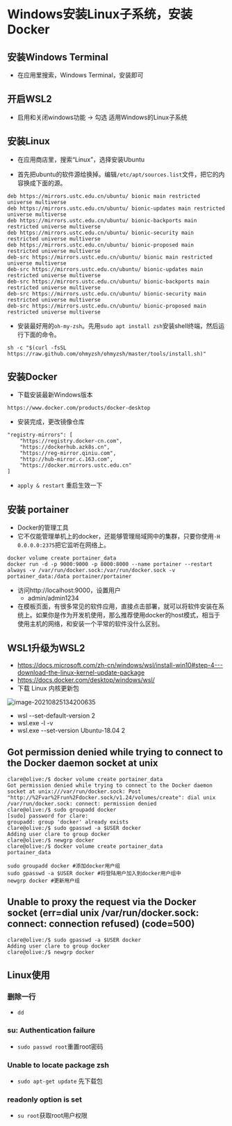 # Windows安装Linux子系统，安装Docker

## 安装Windows Terminal

* 在应用里搜索，Windows Terminal，安装即可

## 开启WSL2

* 启用和关闭windows功能 -> 勾选 适用Windows的Linux子系统

## 安装Linux

* 在应用商店里，搜索“Linux”，选择安装Ubuntu

* 首先把ubuntu的软件源给换掉。编辑`/etc/apt/sources.list`文件，把它的内容换成下面的源。

```
deb https://mirrors.ustc.edu.cn/ubuntu/ bionic main restricted universe multiverse
deb https://mirrors.ustc.edu.cn/ubuntu/ bionic-updates main restricted universe multiverse
deb https://mirrors.ustc.edu.cn/ubuntu/ bionic-backports main restricted universe multiverse
deb https://mirrors.ustc.edu.cn/ubuntu/ bionic-security main restricted universe multiverse
deb https://mirrors.ustc.edu.cn/ubuntu/ bionic-proposed main restricted universe multiverse
deb-src https://mirrors.ustc.edu.cn/ubuntu/ bionic main restricted universe multiverse
deb-src https://mirrors.ustc.edu.cn/ubuntu/ bionic-updates main restricted universe multiverse
deb-src https://mirrors.ustc.edu.cn/ubuntu/ bionic-backports main restricted universe multiverse
deb-src https://mirrors.ustc.edu.cn/ubuntu/ bionic-security main restricted universe multiverse
deb-src https://mirrors.ustc.edu.cn/ubuntu/ bionic-proposed main restricted universe multiverse
```

* 安装最好用的`oh-my-zsh`。先用`sudo apt install zsh`安装shell终端，然后运行下面的命令。

```
sh -c "$(curl -fsSL https://raw.github.com/ohmyzsh/ohmyzsh/master/tools/install.sh)"
```

## 安装Docker

* 下载安装最新Windows版本

```
https://www.docker.com/products/docker-desktop
```

* 安装完成，更改镜像仓库

```
"registry-mirrors": [
    "https://registry.docker-cn.com",
    "https://dockerhub.azk8s.cn",
    "https://reg-mirror.qiniu.com",
    "http://hub-mirror.c.163.com",
    "https://docker.mirrors.ustc.edu.cn"
]
```

* `apply & restart` 重启生效一下

## **安装 portainer**

* Docker的管理工具
* 它不仅能管理单机上的docker，还能够管理局域网中的集群，只要你使用`-H 0.0.0.0:2375`把它监听在网络上。

```
docker volume create portainer_data
docker run -d -p 9000:9000 -p 8000:8000 --name portainer --restart always -v /var/run/docker.sock:/var/run/docker.sock -v portainer_data:/data portainer/portainer
```

* 访问http://localhost:9000，设置用户
  * admin/admin1234
* 在模板页面，有很多常见的软件应用，直接点击部署，就可以将软件安装在系统上。如果你是作为开发机使用，那么推荐使用docker的host模式，相当于使用主机的网络，和安装一个平常的软件没什么区别。



## WSL1升级为WSL2

* https://docs.microsoft.com/zh-cn/windows/wsl/install-win10#step-4---download-the-linux-kernel-update-package
* https://docs.docker.com/desktop/windows/wsl/
* 下载 Linux 内核更新包

![image-20210825134200635](https://cdn.jsdelivr.net/gh/ClareTung/ImageHostingService/img/image-20210825134200635.png)

* wsl --set-default-version 2
* wsl.exe -l -v
* wsl.exe --set-version Ubuntu-18.04 2

## Got permission denied while trying to connect to the Docker daemon socket at unix

```
clare@olive:/$ docker volume create portainer_data
Got permission denied while trying to connect to the Docker daemon socket at unix:///var/run/docker.sock: Post "http://%2Fvar%2Frun%2Fdocker.sock/v1.24/volumes/create": dial unix /var/run/docker.sock: connect: permission denied
clare@olive:/$ sudo groupadd docker
[sudo] password for clare:
groupadd: group 'docker' already exists
clare@olive:/$ sudo gpasswd -a $USER docker
Adding user clare to group docker
clare@olive:/$ newgrp docker
clare@olive:/$ docker volume create portainer_data
portainer_data
```

```
sudo groupadd docker #添加docker用户组
sudo gpasswd -a $USER docker #将登陆用户加入到docker用户组中
newgrp docker #更新用户组
```
##  Unable to proxy the request via the Docker socket (err=dial unix /var/run/docker.sock: connect: connection refused) (code=500)

```
clare@olive:/$ sudo gpasswd -a $USER docker
Adding user clare to group docker
clare@olive:/$ newgrp docker
```


## Linux使用

### 删除一行 

* `dd`

### su: Authentication failure

* `sudo passwd root`重置root密码

### Unable to locate package zsh  

* `sudo apt-get update` 先下载包

### readonly option is set

* `su root`获取root用户权限



